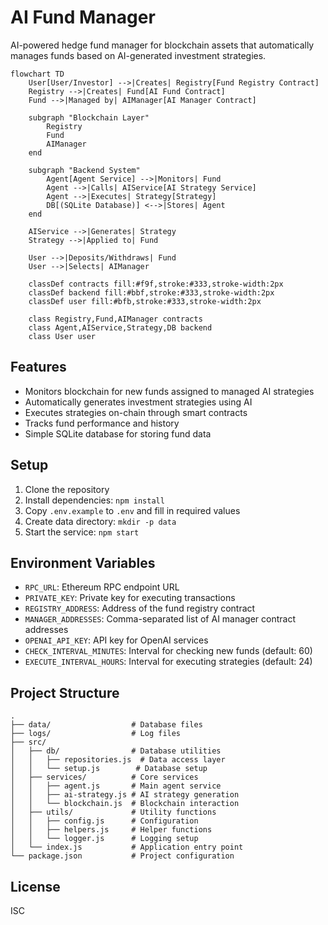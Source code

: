 # AI Fund Manager

AI-powered hedge fund manager for blockchain assets that automatically manages funds based on AI-generated investment strategies.

```mermaid
flowchart TD
    User[User/Investor] -->|Creates| Registry[Fund Registry Contract]
    Registry -->|Creates| Fund[AI Fund Contract]
    Fund -->|Managed by| AIManager[AI Manager Contract]

    subgraph "Blockchain Layer"
        Registry
        Fund
        AIManager
    end

    subgraph "Backend System"
        Agent[Agent Service] -->|Monitors| Fund
        Agent -->|Calls| AIService[AI Strategy Service]
        Agent -->|Executes| Strategy[Strategy]
        DB[(SQLite Database)] <-->|Stores| Agent
    end

    AIService -->|Generates| Strategy
    Strategy -->|Applied to| Fund

    User -->|Deposits/Withdraws| Fund
    User -->|Selects| AIManager

    classDef contracts fill:#f9f,stroke:#333,stroke-width:2px
    classDef backend fill:#bbf,stroke:#333,stroke-width:2px
    classDef user fill:#bfb,stroke:#333,stroke-width:2px

    class Registry,Fund,AIManager contracts
    class Agent,AIService,Strategy,DB backend
    class User user
```

## Features

- Monitors blockchain for new funds assigned to managed AI strategies
- Automatically generates investment strategies using AI
- Executes strategies on-chain through smart contracts
- Tracks fund performance and history
- Simple SQLite database for storing fund data

## Setup

1. Clone the repository
2. Install dependencies: `npm install`
3. Copy `.env.example` to `.env` and fill in required values
4. Create data directory: `mkdir -p data`
5. Start the service: `npm start`

## Environment Variables

- `RPC_URL`: Ethereum RPC endpoint URL
- `PRIVATE_KEY`: Private key for executing transactions
- `REGISTRY_ADDRESS`: Address of the fund registry contract
- `MANAGER_ADDRESSES`: Comma-separated list of AI manager contract addresses
- `OPENAI_API_KEY`: API key for OpenAI services
- `CHECK_INTERVAL_MINUTES`: Interval for checking new funds (default: 60)
- `EXECUTE_INTERVAL_HOURS`: Interval for executing strategies (default: 24)

## Project Structure

```
.
├── data/                  # Database files
├── logs/                  # Log files
├── src/
│   ├── db/                # Database utilities
│   │   ├── repositories.js  # Data access layer
│   │   └── setup.js        # Database setup
│   ├── services/          # Core services
│   │   ├── agent.js       # Main agent service
│   │   ├── ai-strategy.js # AI strategy generation
│   │   └── blockchain.js  # Blockchain interaction
│   ├── utils/             # Utility functions
│   │   ├── config.js      # Configuration
│   │   ├── helpers.js     # Helper functions
│   │   └── logger.js      # Logging setup
│   └── index.js           # Application entry point
└── package.json           # Project configuration
```

## License

ISC

